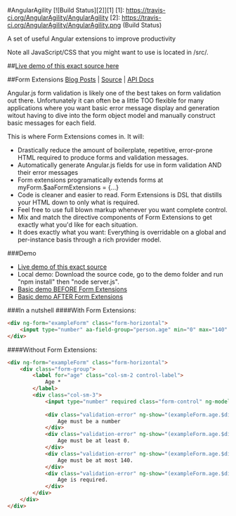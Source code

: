 #AngularAgility
[![Build Status][2]][1]
[1]: https://travis-ci.org/AngularAgility/AngularAgility
[2]: https://travis-ci.org/AngularAgility/AngularAgility.png (Build Status)

A set of useful Angular extensions to improve productivity

Note all JavaScript/CSS that you might want to use is located in /src/*.*

##[Live demo of this exact source here](http://angularagility.herokuapp.com/)

##Form Extensions
[Blog Posts](http://johnculviner.com/category/form-extensions/) |
[Source](https://github.com/AngularAgility/AngularAgility/blob/master/src/aa.formExtensions.js) |
[API Docs](https://github.com/AngularAgility/AngularAgility/wiki/Form-Extensions-API-Docs)

Angular.js form validation is likely one of the best takes on form validation out there. Unfortunately it can often be a little TOO flexible for many applications where you want basic error message display and generation
witout having to dive into the form object model and manually construct basic messages for each field.

This is where Form Extensions comes in. It will:
* Drastically reduce the amount of boilerplate, repetitive, error-prone HTML required to produce forms and validation messages.
* Automatically generate Angular.js fields for use in form validation AND their error messages
* Form extensions programatically extends forms at myForm.$aaFormExtensions = {...}
* Code is cleaner and easier to read. Form Extensions is DSL that distills your HTML down to only what is required.
* Feel free to use full blown markup whenever you want complete control.
* Mix and match the directive components of Form Extensions to get exactly what you'd like for each situation.
* It does exactly what you want: Everything is overridable on a global and per-instance basis through a rich provider model.

###Demo
* [Live demo of this exact source](http://angularagility.herokuapp.com/)
* Local demo: Download the source code, go to the demo folder and run "npm install" then "node server.js".
* [Basic demo BEFORE Form Extensions](http://plnkr.co/edit/PS0sNo?p=preview)
* [Basic demo AFTER Form Extensions](http://plnkr.co/edit/e8YiZ0?p=preview)

###In a nutshell
####With Form Extensions:

```html
<div ng-form="exampleForm" class="form-horizontal">
    <input type="number" aa-field-group="person.age" min="0" max="140" required>
</div>
```

####Without Form Extensions:

```html
<div ng-form="exampleForm" class="form-horizontal">
    <div class="form-group">
        <label for="age" class="col-sm-2 control-label">
            Age *
        </label>
        <div class="col-sm-3">
            <input type="number" required class="form-control" ng-model="person.age" name="age" id="age" />
    
            <div class="validation-error" ng-show="(exampleForm.age.$dirty || invalidSubmitAttempt) && exampleForm.age.$error.number">
                Age must be a number
            </div>
            <div class="validation-error" ng-show="(exampleForm.age.$dirty || invalidSubmitAttempt) && exampleForm.age.$error.min">
                Age must be at least 0.
            </div>
            <div class="validation-error" ng-show="(exampleForm.age.$dirty || invalidSubmitAttempt) && exampleForm.age.$error.max">
                Age must be at most 140.
            </div>
            <div class="validation-error" ng-show="(exampleForm.age.$dirty || invalidSubmitAttempt) && exampleForm.age.$error.required">
                Age is required.
            </div>
        </div>
    </div>
</div>
```


